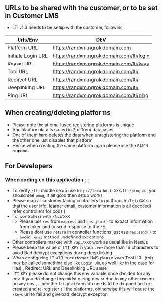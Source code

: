## URLs to be shared with the customer, or to be set in Customer LMS

- LTI v1.3 needs to be setup with the customer, following

| Urls/Env           | DEV                                       |
| ------------------ | ----------------------------------------- |
| Platform URL       | https://random.ngrok.domain.com           |
| Initiate Login URL | https://random.ngrok.domain.com/lti/login |
| Keyset URL         | https://random.ngrok.domain.com/lti/keys  |
| Tool URL           | https://random.ngrok.domain.com/lti/      |
| Redirect URL       | https://random.ngrok.domain.com/lti/      |
| Deeplinking URL    | https://random.ngrok.domain.com/lti/      |
| Ping URL           | https://random.ngrok.domain.com/lti/ping  |

## When creating/deleting platforms

- Please note the at email used registering platforms is unique
- And platform data is stored in 2 diffrent databases
- One of them hard deletes the data when unregistering the platform and the other one just disables that platform
- Hence when creating the same platform again please use the `PATCH` request.

## For Developers

### When coding on this application : -

- To verify `/lti` middle setup use `http://localhost:XXX/lti/ping` url, you should see `pong`, if all good then setup works.
- Please map all customer facing controllers to go through `/lti/XXX` so that the user info, learner email, customer information is all decoded( refer controllers for code )
- For controllers with `/lti/XXX`
  - Please use `res` from `express` and `res.json()` to extract information from token and to send response to the FE.
  - Please dont use `return` in controller functions just use `res.send()` to avoid `.emit` method undefined exceptions
- Other controllers marked with `/api/XXX` work as usual like in NestJs
- Please keep the value of `LTI_KEY` in your `.env` more than 16 characters to avoid Bad decrypt exceptions during deep linking
- When configuring LTIv1.3 in customer LMS please keep Tool URL (this may be called something else like `Login URL` as well like in the case for ilias) , Redirect URL and Deeplinking URL same
- `LTI_KEY` please do not change this env variable once decided for any env..if you do change this midst during dev or due to any other reason on any env., ..then the `lti-platforms` db needs to be dropped and re-created and re-register all the platforms,
  ohtherwise this will cause the `/keys` url to fail and give bad_decrypt exception
